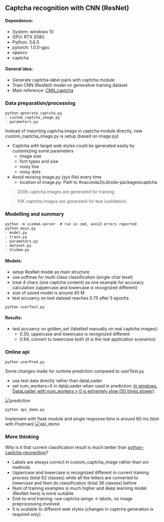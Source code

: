 ## Captcha recognition with CNN (ResNet)
#### Dependence:
- System: windows 10
- GPU: RTX 2080
- Python: 3.6.5
- pytorch: 1.0.0-gpu
- opencv
- captcha

#### General idea:
- Generate captcha-label pairs with captcha module
- Train CNN (ResNet) model on generative training dataset
- Main reference: [CNN_captcha](https://github.com/braveryCHR/CNN_captcha)

### Data preparation/processing
```
python generate_captcha.py
- custom_captcha_image.py
- parameters.py
```
Instead of importing captcha.image in captcha module directly, new custom_captcha_image.py is setup (based on image.py)
- Captcha with target web styles could be generated easily by customizing some parameters
    - image size
    - font types and size
    - noisy line
    - noisy dots
- Avoid revising image.py (sys file) every time
    - location of image.py: Path to Anaconda3\Lib\site-packages\captcha

> 200K captcha images are generated for training

> 10K captcha images are generated for test (validation)


### Modelling and summary
```
python -m visdom.server  # run in cmd, avoid errors reported
python main.py
- model.py
- train.py
- parameters.py
- dataset.py
- Visdom.py
```
#### Models:
- setup ResNet model as main structure
- use softmax for multi-class classification (single-char level)
- treat 4 chars (one captcha content) as one example for accuracy calculation (uppercase and lowercase is recognized different)
- size of saved model is around 40 M
- test accuarcy on test dataset reaches 0.75 after 5 epochs
```
python userTest.py
```
#### Results:

- test accuarcy on golden_set (labelled manually on real captcha images):
    - 0.30, uppercase and lowercase is recognized different
    - 0.94, convert to lowercase both (it is the real application scenarios)

### Online api
```
python userPred.py
```
Some changes made for runtime prediction compared to userTest.py
- use test data directly rather than dataLoader
- set num_workers=0 in dataLoader when used in prediction: [In windows, DataLoader with num_workers > 0 is extremely slow (50 times slower)](https://github.com/pytorch/pytorch/issues/12831)

![prediction](https://github.com/shishishu/pytorch-captcha-recognition/blob/master/output/prediction.PNG)
```
python api_demo.py
```
Implement with flask module and single response time is around 60 ms (test with Postman)
![api_demo](https://github.com/shishishu/pytorch-captcha-recognition/blob/master/output/api_demo.PNG)

### More thinking
Why is it that current classfication result is much better than [python-captcha-recognition](https://github.com/shishishu/python-captcha-recognition)? 
- Labels are always correct in custom_captcha_image rather than ocr methods
- Uppercase and lowercase is recognized different in current training process (total 62 classes) while all the letters are converted to lowercase and then do classification (total 36 classes) before
- Num of training examples is much higher and deep learning model (ResNet here) is more suitable
- End-to-end training: raw captcha iamge -> labels, no image preprocessing involved
- It is scalable to different web styles (changes in captcha generation is required only)
